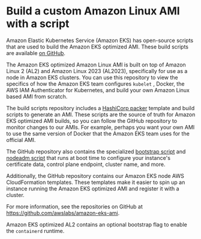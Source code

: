# Build a custom Amazon Linux AMI with a script<a name="eks-ami-build-scripts"></a>

Amazon Elastic Kubernetes Service \(Amazon EKS\) has open\-source scripts that are used to build the Amazon EKS optimized AMI\. These build scripts are available [on GitHub](https://github.com/awslabs/amazon-eks-ami)\.

The Amazon EKS optimized Amazon Linux AMI is built on top of Amazon Linux 2 \(AL2\) and Amazon Linux 2023 \(AL2023\), specifically for use as a node in Amazon EKS clusters\. You can use this repository to view the specifics of how the Amazon EKS team configures `kubelet` , Docker, the AWS IAM Authenticator for Kubernetes, and build your own Amazon Linux based AMI from scratch\. 

The build scripts repository includes a [HashiCorp packer](https://www.packer.io/) template and build scripts to generate an AMI\. These scripts are the source of truth for Amazon EKS optimized AMI builds, so you can follow the GitHub repository to monitor changes to our AMIs\. For example, perhaps you want your own AMI to use the same version of Docker that the Amazon EKS team uses for the official AMI\. 

The GitHub repository also contains the specialized [bootstrap script](https://github.com/awslabs/amazon-eks-ami/blob/main/templates/al2/runtime/bootstrap.sh) and [nodeadm script](https://awslabs.github.io/amazon-eks-ami/nodeadm/) that runs at boot time to configure your instance's certificate data, control plane endpoint, cluster name, and more\.

Additionally, the GitHub repository contains our Amazon EKS node AWS CloudFormation templates\. These templates make it easier to spin up an instance running the Amazon EKS optimized AMI and register it with a cluster\.

For more information, see the repositories on GitHub at [https://github\.com/awslabs/amazon\-eks\-ami](https://github.com/awslabs/amazon-eks-ami)\.

Amazon EKS optimized AL2 contains an optional bootstrap flag to enable the `containerd` runtime\.